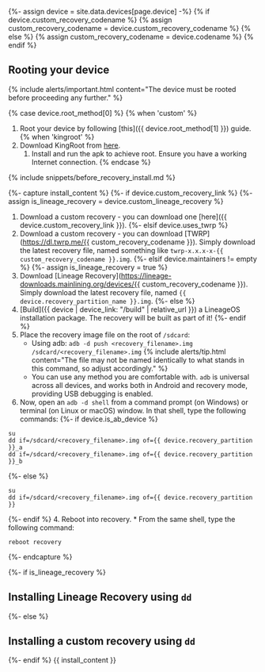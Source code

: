 {%- assign device = site.data.devices[page.device] -%}
{% if device.custom_recovery_codename %}
{% assign custom_recovery_codename = device.custom_recovery_codename %}
{% else %}
{% assign custom_recovery_codename = device.codename %}
{% endif %}

## Rooting your device

{% include alerts/important.html content="The device must be rooted before proceeding any further." %}

{% case device.root_method[0] %}
{% when 'custom' %}
1. Root your device by following [this]({{ device.root_method[1] }}) guide.
{% when 'kingroot' %}
1. Download KingRoot from [here](https://kingrootapp.net/).
   1. Install and run the apk to achieve root. Ensure you have a working Internet connection.
{% endcase %}

{% include snippets/before_recovery_install.md %}

{%- capture install_content %}
{%- if device.custom_recovery_link %}
{%- assign is_lineage_recovery = device.custom_lineage_recovery %}
1. Download a custom recovery - you can download one [here]({{ device.custom_recovery_link }}).
{%- elsif device.uses_twrp %}
1. Download a custom recovery - you can download [TWRP](https://dl.twrp.me/{{ custom_recovery_codename }}). Simply download the latest recovery file, named something like `twrp-x.x.x-x-{{ custom_recovery_codename }}.img`.
{%- elsif device.maintainers != empty %}
{%- assign is_lineage_recovery = true %}
1. Download [Lineage Recovery](https://lineage-downloads.mainlining.org/devices/{{ custom_recovery_codename }}). Simply download the latest recovery file, named `{{ device.recovery_partition_name }}.img`.
{%- else %}
1. [Build]({{ device | device_link: "/build" | relative_url }}) a LineageOS installation package. The recovery will be built as part of it!
{%- endif %}
2. Place the recovery image file on the root of `/sdcard`:
   * Using adb: `adb -d push <recovery_filename>.img /sdcard/<recovery_filename>.img`
    {% include alerts/tip.html content="The file may not be named identically to what stands in this command, so adjust accordingly." %}
   * You can use any method you are comfortable with. `adb` is universal across all devices, and works both in Android and recovery mode, providing USB debugging is enabled.
3. Now, open an `adb -d shell` from a command prompt (on Windows) or terminal (on Linux or macOS) window. In that shell, type the following commands:
{%- if device.is_ab_device %}
```
su
dd if=/sdcard/<recovery_filename>.img of={{ device.recovery_partition }}_a
dd if=/sdcard/<recovery_filename>.img of={{ device.recovery_partition }}_b
```
{%- else %}
```
su
dd if=/sdcard/<recovery_filename>.img of={{ device.recovery_partition }}
```
{%- endif %}
4. Reboot into recovery.
    * From the same shell, type the following command:
```
reboot recovery
```
{%- endcapture %}

{%- if is_lineage_recovery %}
## Installing Lineage Recovery using `dd`
{%- else %}
## Installing a custom recovery using `dd`
{%- endif %}
{{ install_content }}
